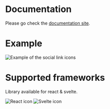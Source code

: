 # Documentation

Please go check the [documentation site](https://social-links-doc.vercel.app/).

# Example

![Example of the social link icons](https://social-links-doc.vercel.app/example_1280x320.png)

# Supported frameworks

Library available for react & svelte.

![React icon](https://social-links-doc.vercel.app/framework/react.svg)
![Svelte icon](https://social-links-doc.vercel.app/framework/svelte.svg)
